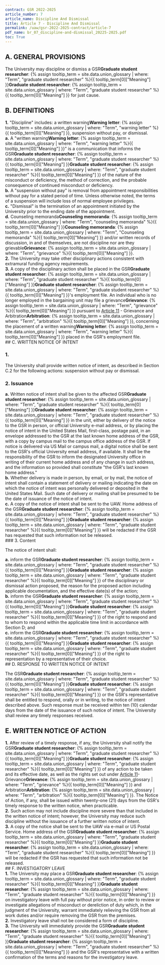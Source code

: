 ```yaml
---
contract: GSR 2022-2025
article_number: 7
article_name: Discipline And Dismissal 
title: Article 7 - Discipline And Dismissal 
permalink: /uaw/gsr-2022-2025-contract/article-7
pdf_name: br_07_discipline-and-dismissal_20225-2025.pdf
toc: True
---
```



## A. GENERAL PROVISIONS

The University may discipline or dismiss a <span class="tooltip"><span class="tooltip">GSR<span class="tooltip-text"><b>Graduate student researcher</b>: {% assign tooltip_term = site.data.union_glossary | where: "Term", "graduate student researcher" %}{{ tooltip_term[0]["Meaning"] }}</span></span><span class="tooltip-text"><b>Graduate student researcher</b>: {% assign tooltip_term = site.data.union_glossary | where: "Term", "graduate student researcher" %}{{ tooltip_term[0]["Meaning"] }}</span></span> for just cause.

## B. DEFINITIONS

<div class="lvl2"><b>1.</b> "Discipline" includes: a <span class="tooltip">written warning<span class="tooltip-text"><b>Warning letter</b>: {% assign tooltip_term = site.data.union_glossary | where: "Term", "warning letter" %}{{ tooltip_term[0]["Meaning"] }}</span></span>, suspension without pay, or dismissal.
<div class="lvl3"><b>a.</b> A "<span class="tooltip">written warning<span class="tooltip-text"><b>Warning letter</b>: {% assign tooltip_term = site.data.union_glossary | where: "Term", "warning letter" %}{{ tooltip_term[0]["Meaning"] }}</span></span>" is a communication that informs the <span class="tooltip"><span class="tooltip">GSR<span class="tooltip-text"><b>Graduate student researcher</b>: {% assign tooltip_term = site.data.union_glossary | where: "Term", "graduate student researcher" %}{{ tooltip_term[0]["Meaning"] }}</span></span><span class="tooltip-text"><b>Graduate student researcher</b>: {% assign tooltip_term = site.data.union_glossary | where: "Term", "graduate student researcher" %}{{ tooltip_term[0]["Meaning"] }}</span></span> of the nature of the misconduct or deficiency, the method of correction, and the probable consequence of continued misconduct or deficiency.</div>
<div class="lvl3"><b>b.</b> A "suspension without pay" is removal from appointment responsibilities without pay for a stated period of time. Unless otherwise noted, the terms of a suspension will include loss of normal employee privileges.</div>
<div class="lvl3"><b>c.</b> "Dismissal" is the termination of an appointment initiated by the University prior to the ending date of the appointment.</div>
<div class="lvl3"><b>d.</b> <span class="tooltip"><span class="tooltip">Counseling memoranda<span class="tooltip-text"><b>Counseling memoranda</b>: {% assign tooltip_term = site.data.union_glossary | where: "Term", "counseling memoranda" %}{{ tooltip_term[0]["Meaning"] }}</span></span><span class="tooltip-text"><b>Counseling memoranda</b>: {% assign tooltip_term = site.data.union_glossary | where: "Term", "Counseling memoranda" %}{{ tooltip_term[0]["Meaning"] }}</span></span> and/or written records of discussion, in and of themselves, are not discipline nor are they <span class="tooltip">grievable<span class="tooltip-text"><b>Grievance</b>: {% assign tooltip_term = site.data.union_glossary | where: "Term", "grievance" %}{{ tooltip_term[0]["Meaning"] }}</span></span>.</div></div>
<div class="lvl2"><b>2.</b> The University may take other disciplinary actions consistent with extramural funding agency requirements.</div>
<div class="lvl2"><b>3.</b> A copy of the disciplinary action shall be placed in the <span class="tooltip"><span class="tooltip">GSR<span class="tooltip-text"><b>Graduate student researcher</b>: {% assign tooltip_term = site.data.union_glossary | where: "Term", "graduate student researcher" %}{{ tooltip_term[0]["Meaning"] }}</span></span><span class="tooltip-text"><b>Graduate student researcher</b>: {% assign tooltip_term = site.data.union_glossary | where: "Term", "graduate student researcher" %}{{ tooltip_term[0]["Meaning"] }}</span></span>'s employment file. An individual who is no longer employed in the bargaining unit may file a <span class="tooltip">grievance<span class="tooltip-text"><b>Grievance</b>: {% assign tooltip_term = site.data.union_glossary | where: "Term", "grievance" %}{{ tooltip_term[0]["Meaning"] }}</span></span> pursuant to <a href="/uaw/gsr-2022-2025-contract/article-11">Article 11</a> - Grievance and <span class="tooltip">Arbitration<span class="tooltip-text"><b>Arbitration</b>: {% assign tooltip_term = site.data.union_glossary | where: "Term", "arbitration" %}{{ tooltip_term[0]["Meaning"] }}</span></span>, concerning the placement of a <span class="tooltip">written warning<span class="tooltip-text"><b>Warning letter</b>: {% assign tooltip_term = site.data.union_glossary | where: "Term", "warning letter" %}{{ tooltip_term[0]["Meaning"] }}</span></span> placed in the GSR's employment file.
</div>
## C. WRITTEN NOTICE OF INTENT

### 1. 
The University shall provide written notice of intent, as described in Section C.2 for the following actions: suspension without pay or dismissal.

### 2. Issuance

<div class="lvl3"><b>a.</b> Written notice of intent shall be given to the affected <span class="tooltip"><span class="tooltip">GSR<span class="tooltip-text"><b>Graduate student researcher</b>: {% assign tooltip_term = site.data.union_glossary | where: "Term", "graduate student researcher" %}{{ tooltip_term[0]["Meaning"] }}</span></span><span class="tooltip-text"><b>Graduate student researcher</b>: {% assign tooltip_term = site.data.union_glossary | where: "Term", "graduate student researcher" %}{{ tooltip_term[0]["Meaning"] }}</span></span> in the unit, either by delivery of the notice to the GSR in person, or official University e-mail address, or by placing the notice of intent in the United States Mail, first-class, postage paid, in an envelope addressed to the GSR at the last known home address of the GSR, with a copy by campus mail to the campus office address of the GSR. If notice is delivered via US Mail or campus mail, a digital notice shall be sent to the GSR's official University email address, if available. It shall be the responsibility of the GSR to inform the designated University office in writing of their current home address and of any change in such address, and the information so provided shall constitute "the GSR's last known home address."</div>
<div class="lvl3"><b>b.</b> Whether delivery is made in person, by email, or by mail, the notice of intent shall contain a statement of delivery or mailing indicating the date on which the notice of intent was personally delivered or deposited in the United States Mail. Such date of delivery or mailing shall be presumed to be the date of issuance of the notice of intent.</div>
<div class="lvl3"><b>c.</b> A copy of the notice of intent shall be sent to the UAW. Home address of the <span class="tooltip"><span class="tooltip">GSR<span class="tooltip-text"><b>Graduate student researcher</b>: {% assign tooltip_term = site.data.union_glossary | where: "Term", "graduate student researcher" %}{{ tooltip_term[0]["Meaning"] }}</span></span><span class="tooltip-text"><b>Graduate student researcher</b>: {% assign tooltip_term = site.data.union_glossary | where: "Term", "graduate student researcher" %}{{ tooltip_term[0]["Meaning"] }}</span></span> will be redacted if the GSR has requested that such information not be released.
</div>
### 3. Content

The notice of intent shall:
<div class="lvl3"><b>a.</b> inform the <span class="tooltip"><span class="tooltip">GSR<span class="tooltip-text"><b>Graduate student researcher</b>: {% assign tooltip_term = site.data.union_glossary | where: "Term", "graduate student researcher" %}{{ tooltip_term[0]["Meaning"] }}</span></span><span class="tooltip-text"><b>Graduate student researcher</b>: {% assign tooltip_term = site.data.union_glossary | where: "Term", "graduate student researcher" %}{{ tooltip_term[0]["Meaning"] }}</span></span> of the disciplinary or dismissal action proposed, the reason for the proposed action including applicable documentation, and the effective date(s) of the action;</div>
<div class="lvl3"><b>b.</b> inform the <span class="tooltip"><span class="tooltip">GSR<span class="tooltip-text"><b>Graduate student researcher</b>: {% assign tooltip_term = site.data.union_glossary | where: "Term", "graduate student researcher" %}{{ tooltip_term[0]["Meaning"] }}</span></span><span class="tooltip-text"><b>Graduate student researcher</b>: {% assign tooltip_term = site.data.union_glossary | where: "Term", "graduate student researcher" %}{{ tooltip_term[0]["Meaning"] }}</span></span> of the right to respond and to whom to respond within the applicable time limit in accordance with Section D; and</div>
<div class="lvl3"><b>c.</b> inform the <span class="tooltip"><span class="tooltip">GSR<span class="tooltip-text"><b>Graduate student researcher</b>: {% assign tooltip_term = site.data.union_glossary | where: "Term", "graduate student researcher" %}{{ tooltip_term[0]["Meaning"] }}</span></span><span class="tooltip-text"><b>Graduate student researcher</b>: {% assign tooltip_term = site.data.union_glossary | where: "Term", "graduate student researcher" %}{{ tooltip_term[0]["Meaning"] }}</span></span> of the right to representation by a representative of their choice.
</div>
## D. RESPONSE TO WRITTEN NOTICE OF INTENT

The <span class="tooltip"><span class="tooltip">GSR<span class="tooltip-text"><b>Graduate student researcher</b>: {% assign tooltip_term = site.data.union_glossary | where: "Term", "graduate student researcher" %}{{ tooltip_term[0]["Meaning"] }}</span></span><span class="tooltip-text"><b>Graduate student researcher</b>: {% assign tooltip_term = site.data.union_glossary | where: "Term", "graduate student researcher" %}{{ tooltip_term[0]["Meaning"] }}</span></span> or the GSR's representative shall be entitled to respond, orally or in writing, to the notice of intent described above. Such response must be received within ten (10) calendar days from the date of the issuance of such notice of intent. The University shall review any timely responses received.

## E. WRITTEN NOTICE OF ACTION

<div class="lvl2"><b>1.</b> After review of a timely response, if any, the University shall notify the <span class="tooltip"><span class="tooltip">GSR<span class="tooltip-text"><b>Graduate student researcher</b>: {% assign tooltip_term = site.data.union_glossary | where: "Term", "graduate student researcher" %}{{ tooltip_term[0]["Meaning"] }}</span></span><span class="tooltip-text"><b>Graduate student researcher</b>: {% assign tooltip_term = site.data.union_glossary | where: "Term", "graduate student researcher" %}{{ tooltip_term[0]["Meaning"] }}</span></span> of any action to be taken and its effective date, as well as the rights set out under <a href="/uaw/gsr-2022-2025-contract/article-11">Article 11</a>- <span class="tooltip">Grievance<span class="tooltip-text"><b>Grievance</b>: {% assign tooltip_term = site.data.union_glossary | where: "Term", "grievance" %}{{ tooltip_term[0]["Meaning"] }}</span></span> and <span class="tooltip">Arbitration<span class="tooltip-text"><b>Arbitration</b>: {% assign tooltip_term = site.data.union_glossary | where: "Term", "arbitration" %}{{ tooltip_term[0]["Meaning"] }}</span></span>. The Notice of Action, if any, shall be issued within twenty-one (21) days from the GSR's timely response to the written notice, when practicable.</div>
<div class="lvl2"><b>2.</b> Such action may not include discipline more severe than that included in the written notice of intent; however, the University may reduce such discipline without the issuance of a further written notice of intent.</div>
<div class="lvl2"><b>3.</b> A copy of the notice shall be sent to the UAW via e-mail or US Postal Service. Home address of the <span class="tooltip"><span class="tooltip">GSR<span class="tooltip-text"><b>Graduate student researcher</b>: {% assign tooltip_term = site.data.union_glossary | where: "Term", "graduate student researcher" %}{{ tooltip_term[0]["Meaning"] }}</span></span><span class="tooltip-text"><b>Graduate student researcher</b>: {% assign tooltip_term = site.data.union_glossary | where: "Term", "graduate student researcher" %}{{ tooltip_term[0]["Meaning"] }}</span></span> will be redacted if the GSR has requested that such information not be released.
</div>
## F. INVESTIGATORY LEAVE

<div class="lvl2"><b>1.</b> The University may place a <span class="tooltip"><span class="tooltip">GSR<span class="tooltip-text"><b>Graduate student researcher</b>: {% assign tooltip_term = site.data.union_glossary | where: "Term", "graduate student researcher" %}{{ tooltip_term[0]["Meaning"] }}</span></span><span class="tooltip-text"><b>Graduate student researcher</b>: {% assign tooltip_term = site.data.union_glossary | where: "Term", "graduate student researcher" %}{{ tooltip_term[0]["Meaning"] }}</span></span> on investigatory leave with full pay without prior notice, in order to review or investigate allegations of misconduct or dereliction of duty which, in the judgment of the University, warrant immediately relieving the GSR from all work duties and/or require removing the GSR from the premises.</div>
<div class="lvl2"><b>2.</b> Investigatory leave shall not be considered a form of discipline.</div>
<div class="lvl2"><b>3.</b> The University will immediately provide the <span class="tooltip"><span class="tooltip">GSR<span class="tooltip-text"><b>Graduate student researcher</b>: {% assign tooltip_term = site.data.union_glossary | where: "Term", "graduate student researcher" %}{{ tooltip_term[0]["Meaning"] }}</span></span><span class="tooltip-text"><b>Graduate student researcher</b>: {% assign tooltip_term = site.data.union_glossary | where: "Term", "graduate student researcher" %}{{ tooltip_term[0]["Meaning"] }}</span></span> and the GSR's representative with a written confirmation of the terms and reasons for the investigatory leave.</div>

